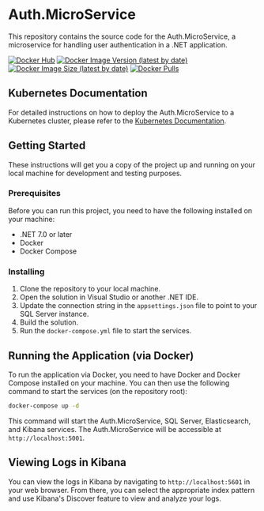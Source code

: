 # Auth.MicroService

This repository contains the source code for the Auth.MicroService, a microservice for handling user authentication in a .NET application.

[![Docker Hub](https://img.shields.io/badge/Docker%20Hub-Auth.MicroService-blue)](https://hub.docker.com/r/duartefernandes/auth-microservice)
[![Docker Image Version (latest by date)](https://img.shields.io/docker/v/duartefernandes/auth-microservice?label=version)](https://hub.docker.com/r/duartefernandes/auth-microservice)
[![Docker Image Size (latest by date)](https://img.shields.io/docker/image-size/duartefernandes/auth-microservice?label=size)](https://hub.docker.com/r/duartefernandes/auth-microservice)
[![Docker Pulls](https://img.shields.io/docker/pulls/duartefernandes/auth-microservice)](https://hub.docker.com/r/duartefernandes/auth-microservice)

## Kubernetes Documentation

For detailed instructions on how to deploy the Auth.MicroService to a Kubernetes cluster, please refer to the [Kubernetes Documentation](KUBERNETES.md).


## Getting Started

These instructions will get you a copy of the project up and running on your local machine for development and testing purposes.

### Prerequisites

Before you can run this project, you need to have the following installed on your machine:

- .NET 7.0 or later
- Docker
- Docker Compose

### Installing

1. Clone the repository to your local machine.
2. Open the solution in Visual Studio or another .NET IDE.
3. Update the connection string in the `appsettings.json` file to point to your SQL Server instance.
4. Build the solution.
5. Run the `docker-compose.yml` file to start the services.

## Running the Application (via Docker)

To run the application via Docker, you need to have Docker and Docker Compose installed on your machine. You can then use the following command to start the services (on the repository root):

```bash
docker-compose up -d
```


This command will start the Auth.MicroService, SQL Server, Elasticsearch, and Kibana services. The Auth.MicroService will be accessible at `http://localhost:5001`.

## Viewing Logs in Kibana

You can view the logs in Kibana by navigating to `http://localhost:5601` in your web browser. From there, you can select the appropriate index pattern and use Kibana's Discover feature to view and analyze your logs.
